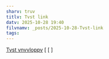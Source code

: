 ```yaml
---
sharv: truv
titlv: Tvst link
datv: 2025-10-28 19:40
filvnamv: _posts/2025-10-28-Tvst-link
tags:
---
```

[Tvst vnvvloppv](Tvst%20vnvvloppv.md) [ [  ]